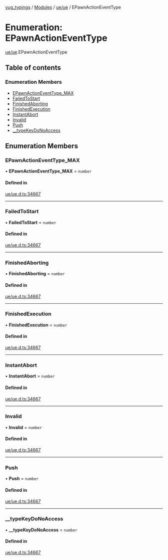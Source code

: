[yug_typings](../README.md) / [Modules](../modules.md) / [ue/ue](../modules/ue_ue.md) / EPawnActionEventType

# Enumeration: EPawnActionEventType

[ue/ue](../modules/ue_ue.md).EPawnActionEventType

## Table of contents

### Enumeration Members

- [EPawnActionEventType\_MAX](ue_ue.EPawnActionEventType.md#epawnactioneventtype_max)
- [FailedToStart](ue_ue.EPawnActionEventType.md#failedtostart)
- [FinishedAborting](ue_ue.EPawnActionEventType.md#finishedaborting)
- [FinishedExecution](ue_ue.EPawnActionEventType.md#finishedexecution)
- [InstantAbort](ue_ue.EPawnActionEventType.md#instantabort)
- [Invalid](ue_ue.EPawnActionEventType.md#invalid)
- [Push](ue_ue.EPawnActionEventType.md#push)
- [\_\_typeKeyDoNoAccess](ue_ue.EPawnActionEventType.md#__typekeydonoaccess)

## Enumeration Members

### EPawnActionEventType\_MAX

• **EPawnActionEventType\_MAX** = `number`

#### Defined in

[ue/ue.d.ts:34667](https://github.com/YugMetaverse/yug_typings/blob/b7d9b19/ue/ue.d.ts#L34667)

___

### FailedToStart

• **FailedToStart** = `number`

#### Defined in

[ue/ue.d.ts:34667](https://github.com/YugMetaverse/yug_typings/blob/b7d9b19/ue/ue.d.ts#L34667)

___

### FinishedAborting

• **FinishedAborting** = `number`

#### Defined in

[ue/ue.d.ts:34667](https://github.com/YugMetaverse/yug_typings/blob/b7d9b19/ue/ue.d.ts#L34667)

___

### FinishedExecution

• **FinishedExecution** = `number`

#### Defined in

[ue/ue.d.ts:34667](https://github.com/YugMetaverse/yug_typings/blob/b7d9b19/ue/ue.d.ts#L34667)

___

### InstantAbort

• **InstantAbort** = `number`

#### Defined in

[ue/ue.d.ts:34667](https://github.com/YugMetaverse/yug_typings/blob/b7d9b19/ue/ue.d.ts#L34667)

___

### Invalid

• **Invalid** = `number`

#### Defined in

[ue/ue.d.ts:34667](https://github.com/YugMetaverse/yug_typings/blob/b7d9b19/ue/ue.d.ts#L34667)

___

### Push

• **Push** = `number`

#### Defined in

[ue/ue.d.ts:34667](https://github.com/YugMetaverse/yug_typings/blob/b7d9b19/ue/ue.d.ts#L34667)

___

### \_\_typeKeyDoNoAccess

• **\_\_typeKeyDoNoAccess** = `number`

#### Defined in

[ue/ue.d.ts:34667](https://github.com/YugMetaverse/yug_typings/blob/b7d9b19/ue/ue.d.ts#L34667)
